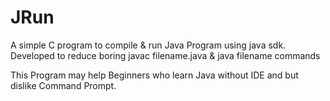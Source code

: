 # JRun
A simple C program to compile &amp; run Java Program using java sdk.
Developed to reduce boring javac filename.java & java filename commands
  
This Program may help Beginners who learn Java without IDE and but dislike Command Prompt.
